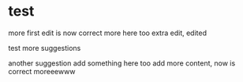 # test

more
first edit is now correct
more here too
extra edit, edited

test
more suggestions

another suggestion
add something here too
add more content, now is correct
moreeewww

